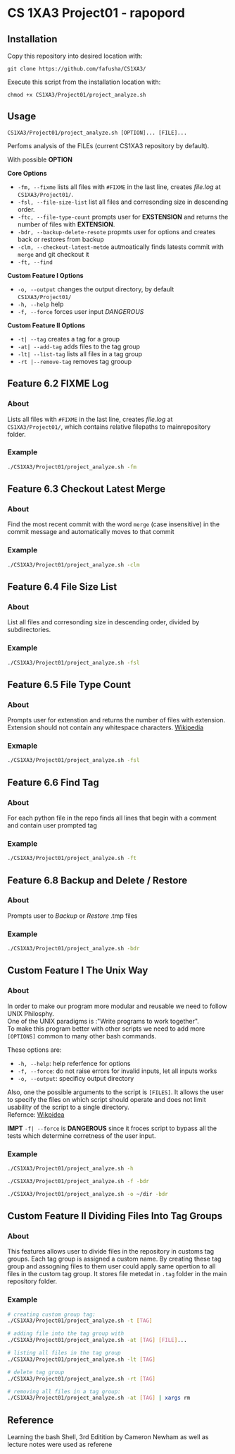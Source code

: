 #  CS 1XA3 Project01 - rapopord

## Installation
   Copy this repository into desired location with:  
   ```
   git clone https://github.com/fafusha/CS1XA3/
   ```
  
   Execute this script from the installation location with:  
   ```
   chmod +x CS1XA3/Project01/project_analyze.sh
   ````
 ## Usage
```
CS1XA3/Project01/project_analyze.sh [OPTION]... [FILE]...
```
Perfoms analysis of the FILEs (current CS1XA3 repository by default).
   
With possible **OPTION**  

**Core Options**  

* `-fm, --fixme` lists all files with `#FIXME` in the last line, creates *file.log* at `CS1XA3/Project01/`.
* `-fsl, --file-size-list` list all files and corresonding size in descending order.
* `-ftc, --file-type-count` prompts user for **EXSTENSION** and returns the number of files with  **EXTENSION**.
* `-bdr, --backup-delete-resote` propmts user for options and creates back or restores from backup
* `-clm, --checkout-latest-metde` autmoatically finds latests commit with `merge` and git checkout it
* `-ft, --find`

**Custom Feature I Options**  

* `-o, --output` changes the output directory, by default `CS1XA3/Project01/`
* `-h, --help` help
* `-f, --force` forces user input *DANGEROUS*

**Custom Feature II Options**

* `-t| --tag` creates a tag for a group
* `-at| --add-tag` adds files to the tag group
* `-lt| --list-tag` lists all files in a tag group
* `-rt |--remove-tag` removes tag grooup

## Feature 6.2 FIXME Log
### About
Lists all files with `#FIXME` in the last line, creates *file.log* at `CS1XA3/Project01/`, which contains relative filepaths to mainrepository folder.
 
### Example
```bash
./CS1XA3/Project01/project_analyze.sh -fm
```
 ## Feature 6.3 Checkout Latest Merge
 ### About
 Find the most recent commit with the word `merge` (case insensitive) in the commit message and automatically moves to that commit
 ### Example
```bash
./CS1XA3/Project01/project_analyze.sh -clm
```
 
## Feature 6.4 File Size List
### About
List all files and corresonding size in descending order, divided by subdirectories.
### Example
```bash
./CS1XA3/Project01/project_analyze.sh -fsl
```
## Feature 6.5 File Type Count
### About
Prompts user for extenstion and returns the number of files with extension.  
Extension should not contain any whitespace characters. [Wikipedia](https://en.wikipedia.org/wiki/Filename_extension)
### Exmaple
```bash
./CS1XA3/Project01/project_analyze.sh -fsl
```
## Feature 6.6 Find Tag
### About
For each python file in the repo finds all lines that begin with a comment and contain user prompted tag
### Example
```bash
./CS1XA3/Project01/project_analyze.sh -ft
```

## Feature 6.8 Backup and Delete / Restore
### About
Prompts user to *Backup* or *Restore* .tmp files
### Example
```bash
./CS1XA3/Project01/project_analyze.sh -bdr
```

## Custom Feature I The Unix Way
### About
In order to make our program more modular and reusable we need to follow UNIX Philosphy.  
One of the UNIX paradigms is :"Write programs to work together".  
To make this program better with other scripts we need to add more `[OPTIONS]` common to many other bash commands.

These options are:  
- `-h, --help`: help referfence for options  
- `-f, --force`: do not raise errors for invalid inputs, let all inputs works
- `-o, --output`: specificy output directory

Also, one the possible arguments to the script is `[FILES]`. It allows the user to specify the files on which script should operate and does not limit usability of the script to a single directory.  
Refernce: [Wikpidea](https://en.wikipedia.org/wiki/Unix_philosophy)

**IMPT** `-f| --force` is **DANGEROUS** since it froces script to bypass all the tests which determine corretness of the user input.
### Example
```bash
./CS1XA3/Project01/project_analyze.sh -h

./CS1XA3/Project01/project_analyze.sh -f -bdr

./CS1XA3/Project01/project_analyze.sh -o ~/dir -bdr
```

## Custom Feature II Dividing  Files Into Tag Groups
### About
This features allows user to divide files in the repository in customs tag groups. Each tag group is assigned a custom name. By creating these tag group and assogning files to them user could apply same opertion to all files in the custom tag group.
It stores file metedat in `.tag` folder in the main repository folder.

### Example

```bash
# creating custom group tag:
./CS1XA3/Project01/project_analyze.sh -t [TAG]

# adding file into the tag group with
./CS1XA3/Project01/project_analyze.sh -at [TAG] [FILE]...

# listing all files in the tag group
./CS1XA3/Project01/project_analyze.sh -lt [TAG]

# delete tag group
./CS1XA3/Project01/project_analyze.sh -rt [TAG]

# removing all files in a tag group:
./CS1XA3/Project01/project_analyze.sh -at [TAG] | xargs rm
```

## Reference
Learning the bash Shell, 3rd Editition by Cameron Newham as well as lecture notes were used as referene
